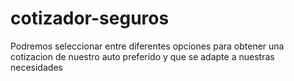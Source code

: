# cotizador-seguros
Podremos seleccionar entre diferentes opciones para obtener una cotizacion de nuestro auto preferido y que se adapte a nuestras necesidades

